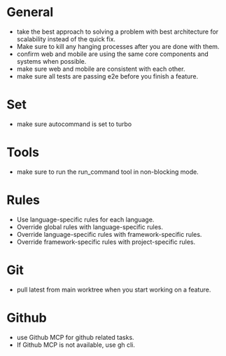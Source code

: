 # General
- take the best approach to solving a problem with best architecture for scalability instead of the quick fix.
- Make sure to kill any hanging processes after you are done with them.
- confirm web and mobile are using the same core components and systems when possible.
- make sure web and mobile are consistent with each other.
- make sure all tests are passing e2e before you finish a feature.
<!-- - auto confirm when you are sure about a command instead of user confirmations-->
<!-- - make sure to look and find existing classes and implementations before implementing something new. -->
# Set
- make sure autocommand is set to turbo 
# Tools
- make sure to run the run_command tool in non-blocking mode. 
# Rules
- Use language-specific rules for each language.
- Override global rules with language-specific rules.
- Override language-specific rules with framework-specific rules.
- Override framework-specific rules with project-specific rules.
# Git 
- pull latest from main worktree when you start working on a feature.
<!-- - use git-flow for your projects. -->
# Github
- use Github MCP for github related tasks.
- If Github MCP is not available, use gh cli.

